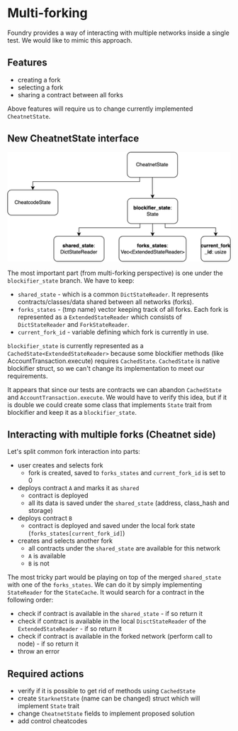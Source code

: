 # Multi-forking

Foundry provides a way of interacting with multiple networks inside a single test. We would like to mimic this approach.

## Features

- creating a fork
- selecting a fork
- sharing a contract between all forks

Above features will require us to change currently implemented `CheatnetState`.

## New CheatnetState interface

![New CheatnetState interface](./new_CheatnetState_interface.png)

The most important part (from multi-forking perspective) is one under the `blockifier_state` branch.
We have to keep:
- `shared_state` - which is a common `DictStateReader`. It represents contracts/classes/data shared between all networks (forks).
- `forks_states` - (tmp name) vector keeping track of all forks. Each fork is represented as a `ExtendedStateReader`
which consists of `DictStateReader` and `ForkStateReader`. 
- `current_fork_id` - variable defining which fork is currently in use.

`blockifier_state` is currently represented as a `CachedState<ExtendedStateReader>` because some blockifier methods 
(like AccountTransaction.execute) requires `CachedState`.
`CachedState` is native blockifier struct, so we can't change its implementation to meet our requirements.

It appears that since our tests are contracts we can abandon `CachedState` and `AccountTransaction.execute`.
We would have to verify this idea, but if it is double we could create some class that implements `State` trait from blockifier
and keep it as a `blockifier_state`.

## Interacting with multiple forks (Cheatnet side)

Let's split common fork interaction into parts:

- user creates and selects fork
  - fork is created, saved to `forks_states` and `current_fork_id` is set to 0
- deploys contract `A` and marks it as `shared`
  - contract is deployed
  - all its data is saved under the `shared_state` (address, class_hash and storage)
- deploys contract `B`
  - contract is deployed and saved under the local fork state (`forks_states[current_fork_id]`)
- creates and selects another fork
  - all contracts under the `shared_state` are available for this network
  - `A` is available
  - `B` is not

The most tricky part would be playing on top of the merged `shared_state` with one of the `forks_states`. We can do it
by simply implementing `StateReader` for the `StateCache`. It would search for a contract in the following order:

- check if contract is available in the `shared_state` - if so return it
- check if contract is available in the local `DisctStateReader` of the `ExtendedStateReader` - if so return it
- check if contract is available in the forked network (perform call to node) - if so return it
- throw an error

## Required actions

- verify if it is possible to get rid of methods using `CachedState`
- create `StarknetState` (name can be changed) struct which will implement `State` trait
- change `CheatnetState` fields to implement proposed solution
- add control cheatcodes
